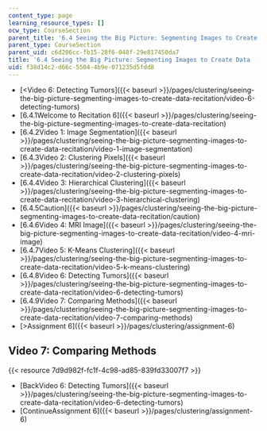 ```yaml
---
content_type: page
learning_resource_types: []
ocw_type: CourseSection
parent_title: '6.4 Seeing the Big Picture: Segmenting Images to Create Data  (Recitation)'
parent_type: CourseSection
parent_uid: c6d206cc-fb15-28f6-048f-29e817450da7
title: '6.4 Seeing the Big Picture: Segmenting Images to Create Data  (Recitation)'
uid: f38d14c2-d66c-5504-4b9e-071235d5fdd8
---
```


*   [\<Video 6: Detecting Tumors]({{< baseurl >}}/pages/clustering/seeing-the-big-picture-segmenting-images-to-create-data-recitation/video-6-detecting-tumors)
*   [6.4.1Welcome to Recitation 6]({{< baseurl >}}/pages/clustering/seeing-the-big-picture-segmenting-images-to-create-data-recitation)
*   [6.4.2Video 1: Image Segmentation]({{< baseurl >}}/pages/clustering/seeing-the-big-picture-segmenting-images-to-create-data-recitation/video-1-image-segmentation)
*   [6.4.3Video 2: Clustering Pixels]({{< baseurl >}}/pages/clustering/seeing-the-big-picture-segmenting-images-to-create-data-recitation/video-2-clustering-pixels)
*   [6.4.4Video 3: Hierarchical Clustering]({{< baseurl >}}/pages/clustering/seeing-the-big-picture-segmenting-images-to-create-data-recitation/video-3-hierarchical-clustering)
*   [6.4.5Caution]({{< baseurl >}}/pages/clustering/seeing-the-big-picture-segmenting-images-to-create-data-recitation/caution)
*   [6.4.6Video 4: MRI Image]({{< baseurl >}}/pages/clustering/seeing-the-big-picture-segmenting-images-to-create-data-recitation/video-4-mri-image)
*   [6.4.7Video 5: K-Means Clustering]({{< baseurl >}}/pages/clustering/seeing-the-big-picture-segmenting-images-to-create-data-recitation/video-5-k-means-clustering)
*   [6.4.8Video 6: Detecting Tumors]({{< baseurl >}}/pages/clustering/seeing-the-big-picture-segmenting-images-to-create-data-recitation/video-6-detecting-tumors)
*   [6.4.9Video 7: Comparing Methods]({{< baseurl >}}/pages/clustering/seeing-the-big-picture-segmenting-images-to-create-data-recitation/video-7-comparing-methods)
*   [\>Assignment 6]({{< baseurl >}}/pages/clustering/assignment-6)

Video 7: Comparing Methods
--------------------------

{{< resource 7d9d982f-fc1f-4c98-ad85-839fd33007f7 >}}

*   [BackVideo 6: Detecting Tumors]({{< baseurl >}}/pages/clustering/seeing-the-big-picture-segmenting-images-to-create-data-recitation/video-6-detecting-tumors)
*   [ContinueAssignment 6]({{< baseurl >}}/pages/clustering/assignment-6)